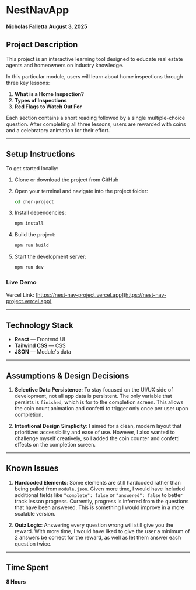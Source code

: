 # NestNavApp

**Nicholas Falletta**
**August 3, 2025**

## Project Description

This project is an interactive learning tool designed to educate real estate agents and homeowners on industry knowledge.

In this particular module, users will learn about home inspections through three key lessons:

1. **What is a Home Inspection?**
2. **Types of Inspections**
3. **Red Flags to Watch Out For**

Each section contains a short reading followed by a single multiple-choice question. After completing all three lessons, users are rewarded with coins and a celebratory animation for their effort.

---

## Setup Instructions

To get started locally:

1. Clone or download the project from GitHub
2. Open your terminal and navigate into the project folder:

   ```bash
   cd cher-project
   ```
3. Install dependencies:

   ```bash
   npm install
   ```
4. Build the project:

   ```bash
   npm run build
   ```
5. Start the development server:

   ```bash
   npm run dev
   ```

### Live Demo

Vercel Link:
[https://nest-nav-project.vercel.app](https://nest-nav-project.vercel.app)

---

## Technology Stack

* **React** — Frontend UI
* **Tailwind CSS** — CSS
* **JSON** — Module's data

---

## Assumptions & Design Decisions

1. **Selective Data Persistence**:
   To stay focused on the UI/UX side of development, not all app data is persistent. The only variable that persists is `finished`, which is for to the completion screen. This allows the coin count animation and confetti to trigger only once per user upon completion.

2. **Intentional Design Simplicity**:
   I aimed for a clean, modern layout that prioritizes accessibility and ease of use. However, I also wanted to challenge myself creatively, so I added the coin counter and confetti effects on the completion screen.

---

## Known Issues

1. **Hardcoded Elements**:
   Some elements are still hardcoded rather than being pulled from `module.json`. Given more time, I would have included additional fields like `"complete": false` or `"answered": false` to better track lesson progress. Currently, progress is inferred from the questions that have been answered. This is something I would improve in a more scalable version.

2. **Quiz Logic**:
   Answering every question wrong will still give you the reward. With more time, I would have liked to give the user a minimum of 2 answers be correct for the reward, as well as let them answer each question twice.

---

## Time Spent

**8 Hours**